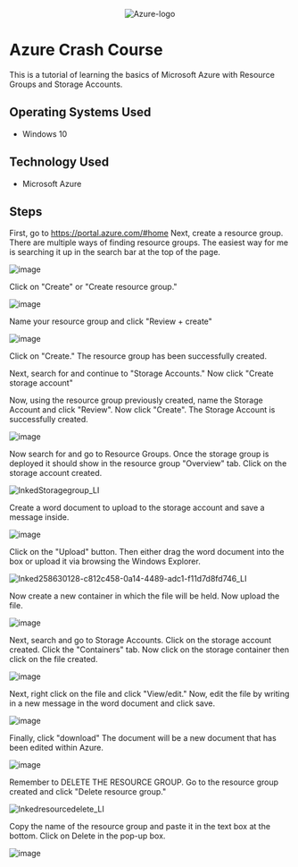 <p align="center">
  <img src= "https://i.imgur.com/r5iINKh.png" alt="Azure-logo"/>
</p>
<h1>Azure Crash Course</h1>

This is a tutorial of learning the basics of Microsoft Azure with Resource Groups and Storage Accounts.

<h2>Operating Systems Used</h2>

  - Windows 10

<h2>Technology Used</h2>

  - Microsoft Azure

<h2>Steps</h2>

First, go to https://portal.azure.com/#home
Next, create a resource group. There are multiple ways of finding resource groups. The easiest way for me is searching it up in the search bar at the top of the page.

![image](https://github.com/jarrettm98/azure-crash-course/assets/140662793/d228d931-6643-474a-9536-0b76c02d5dd1)

Click on "Create" or "Create resource group." 

![image](https://github.com/jarrettm98/azure-crash-course/assets/140662793/c88c9d69-b9a9-427c-8522-81a8e1668371)

Name your resource group and click "Review + create"

![image](https://github.com/jarrettm98/azure-crash-course/assets/140662793/2859dd8f-6b99-4288-a531-bfaf8ec055c8)

Click on "Create." The resource group has been successfully created.

Next, search for and continue to "Storage Accounts." Now click "Create storage account"

Now, using the resource group previously created, name the Storage Account and click "Review". Now click "Create". The Storage Account is successfully created.

![image](https://github.com/jarrettm98/azure-crash-course/assets/140662793/7ab8337d-1dcf-4a47-b81f-1b640aa82809)

Now search for and go to Resource Groups. Once the storage group is deployed it should show in the resource group "Overview" tab. Click on the storage account created.

![InkedStoragegroup_LI](https://github.com/jarrettm98/azure-crash-course/assets/140662793/37d8fa2e-0429-49b9-b828-9e25b534d66e)


Create a word document to upload to the storage account and save a message inside. 

![image](https://github.com/jarrettm98/azure-crash-course/assets/140662793/20757f6d-6330-4f84-a2dc-23d4f269c1cf)

Click on the "Upload" button. Then either drag the word document into the box or upload it via browsing the Windows Explorer.

![Inked258630128-c812c458-0a14-4489-adc1-f11d7d8fd746_LI](https://github.com/jarrettm98/azure-crash-course/assets/140662793/956fe30d-badb-497c-98e3-c3a03f077d7e)


 Now create a new container in which the file will be held. Now upload the file.
 
![image](https://github.com/jarrettm98/azure-crash-course/assets/140662793/95b5d076-52f6-4608-828b-941757838293)

Next, search and go to Storage Accounts. Click on the storage account created. Click the "Containers" tab. Now click on the storage container then click on the file created.

![image](https://github.com/jarrettm98/azure-crash-course/assets/140662793/6398ece8-8026-464b-9fdd-579188e310ce)

Next, right click on the file and click "View/edit." Now, edit the file by writing in a new message in the word document and click save.

![image](https://github.com/jarrettm98/azure-crash-course/assets/140662793/94d80429-d87a-4441-b05b-e1c02c6f0dbb)

Finally, click "download" The document will be a new document that has been edited within Azure.

![image](https://github.com/jarrettm98/azure-crash-course/assets/140662793/44b278cc-4cdf-4636-bb1c-b338d08a39a5)

Remember to DELETE THE RESOURCE GROUP. Go to the resource group created and click "Delete resource group." 

![Inkedresourcedelete_LI](https://github.com/jarrettm98/azure-crash-course/assets/140662793/3f1322f3-099f-4246-91ff-63bacca5a681)

Copy the name of the resource group and paste it in the text box at the bottom. Click on Delete in the pop-up box.

![image](https://github.com/jarrettm98/azure-crash-course/assets/140662793/edd903cf-d0dd-45b6-871d-25d9edcadc3b)
